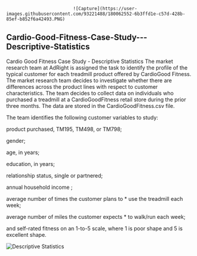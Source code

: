                              ![Capture](https://user-images.githubusercontent.com/93221488/180062552-6b3ffd1e-c57d-428b-85ef-b852f6a42493.PNG)
## Cardio-Good-Fitness-Case-Study---Descriptive-Statistics
Cardio Good Fitness Case Study - Descriptive Statistics
The market research team at AdRight is assigned the task to identify the profile of the typical customer for each treadmill product offered by CardioGood Fitness. The market research team decides to investigate whether there are differences across the product lines with respect to customer characteristics. The team decides to collect data on individuals who purchased a treadmill at a CardioGoodFitness retail store during the prior three months. The data are stored in the CardioGoodFitness.csv file.

The team identifies the following customer variables to study:

product purchased, TM195, TM498, or TM798;

gender;

age, in years;

education, in years;

relationship status, single or partnered;

annual household income ;

average number of times the customer plans to * use the treadmill each week;

average number of miles the customer expects * to walk/run each week;

and self-rated fitness on an 1-to-5 scale, where 1 is poor shape and 5 is excellent shape.





![Descriptive Statistics](https://user-images.githubusercontent.com/93221488/180075684-f713dd16-7bce-494c-9644-68c05711c6f7.PNG)

